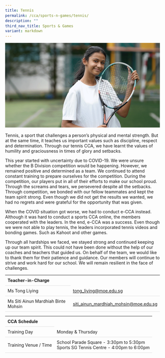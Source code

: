 ```yaml
---
title: Tennis
permalink: /cca/sports-n-games/tennis/
description: ""
third_nav_title: Sports & Games
variant: markdown
---
```

<style>
table {
  border-collapse: collapse;
  width: 100%;
}

th, td {
  padding: 8px;
  text-align: left;
  border-bottom: 1px solid #ddd;
}

tr:hover {background-color: #F5F5DC;}
</style>

<img src="/images/CCA/Tennis/tennis.gif">

<p>Tennis, a sport that challenges a person’s physical and mental strength. But at the same time, it teaches us important values such as discipline, respect and determination. Through our tennis CCA, we have learnt the values of humility and graciousness in times of glory and setbacks.</p>
<p>This year started with uncertainty due to COVID-19. We were unsure whether the B Division competition would be happening. However, we remained positive and determined as a team. We continued to attend constant training to prepare ourselves for the competition. During the competition, our players put in all of their efforts to make our school proud. Through the screams and tears, we persevered despite all the setbacks. Through competition, we bonded with our fellow teammates and kept the team spirit strong. Even though we did not get the results we wanted, we had no regrets and were grateful for the opportunity that was given.&nbsp;</p>
<p>When the COVID situation got worse, we had to conduct e-CCA instead. Although it was hard to conduct a sports CCA online, the members cooperated with the leaders. In the end, e-CCA was a success. Even though we were not able to play tennis, the leaders incorporated tennis videos and bonding games. Such as Kahoot and other games.&nbsp;</p>
<p>Through all hardships we faced, we stayed strong and continued keeping up our team spirit. This could not have been done without the help of our coaches and teachers that guided us. On behalf of the team, we would like to thank them for their patience and guidance. Our members will continue to strive and work hard for our school. We will remain resilient in the face of challenges.</p>
<table>
	<tbody>
		<tr>
			<th colspan="1">Teacher-in-Charge</th>
</tr>
			<tr>
	<td rowspan="1">Ms Tong Liying</td>
 <td><a target="" href="mailto:tong_liying@moe.edu.sg">tong_liying@moe.edu.sg</a></td>
	 	</tr>
<tr>
	<td rowspan="1">Ms Siti Ainun Mardhiah Binte Mohsin </td>
 <td><a target="" href="mailto:siti_ainun_mardhiah_mohsin@moe.edu.sg">siti_ainun_mardhiah_mohsin@moe.edu.sg</a></td>
	 	</tr>
</tbody>
</table>
<table>
	<tbody>
		<tr>
			<th colspan="1">CCA Schedule</th>
</tr>
		<tr>
	<td rowspan="1"> Training Day </td>
			<td>Monday &amp; Thursday <br></td>
	 	</tr>
<tr>
	<td rowspan="1">Training Venue / Time</td>
 <td rowspan="1"> School Parade Square - 3:30pm to 5:30pm<br>Sports SG Tennis Centre - 4:00pm to 6:00pm</td>
	</tr>
</tbody>
</table>